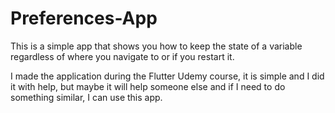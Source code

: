 # Preferences-App
This is a simple app that shows you how to keep the state of a variable regardless of where you navigate to or if you restart it.

I made the application during the Flutter Udemy course, it is simple and I did it with help, 
but maybe it will help someone else and if I need to do something similar, I can use this app.
